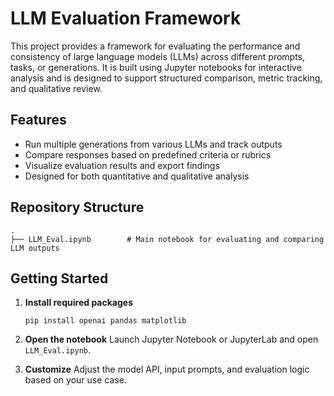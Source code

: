 # LLM Evaluation Framework

This project provides a framework for evaluating the performance and consistency of large language models (LLMs) across different prompts, tasks, or generations. It is built using Jupyter notebooks for interactive analysis and is designed to support structured comparison, metric tracking, and qualitative review.

## Features

- Run multiple generations from various LLMs and track outputs
- Compare responses based on predefined criteria or rubrics
- Visualize evaluation results and export findings
- Designed for both quantitative and qualitative analysis

## Repository Structure

```
.
├── LLM_Eval.ipynb        # Main notebook for evaluating and comparing LLM outputs
```

## Getting Started

1. **Install required packages**
   ```
   pip install openai pandas matplotlib
   ```

2. **Open the notebook**
   Launch Jupyter Notebook or JupyterLab and open `LLM_Eval.ipynb`.

3. **Customize**
   Adjust the model API, input prompts, and evaluation logic based on your use case.

